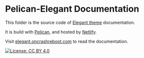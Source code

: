 # Pelican-Elegant Documentation

This folder is the source code of [Elegant theme](https://github.com/Pelican-Elegant/elegant) documentation.

It is build with [Pelican](http://docs.getpelican.com/), and hosted by [Netlify](http://www.netlify.com/).

Visit [elegant.oncrashreboot.com][demo] to read the documentation.

[![License: CC BY 4.0](https://licensebuttons.net/l/by/4.0/80x15.png)](https://creativecommons.org/licenses/by/4.0/)

[demo]: https://elegant.oncrashreboot.com/
